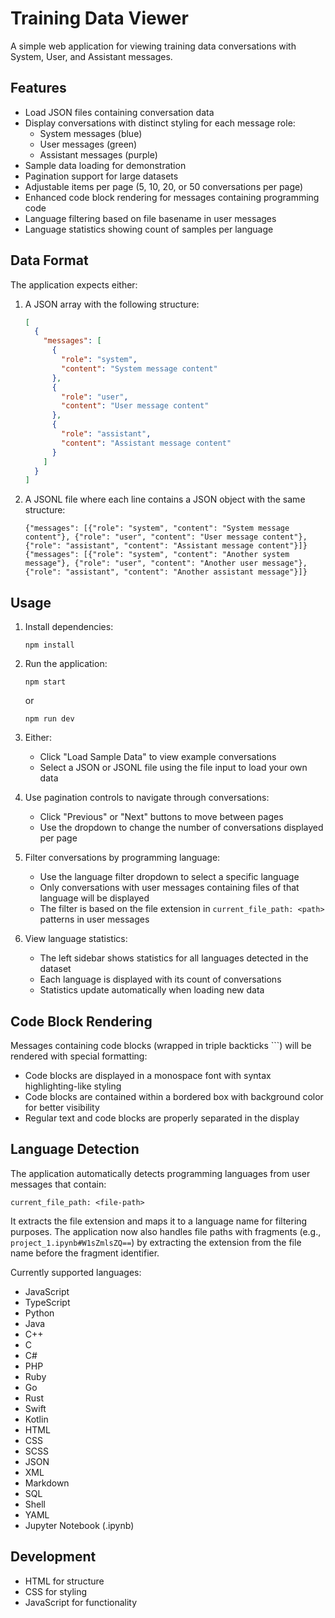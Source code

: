 # Training Data Viewer

A simple web application for viewing training data conversations with System, User, and Assistant messages.

## Features

- Load JSON files containing conversation data
- Display conversations with distinct styling for each message role:
  - System messages (blue)
  - User messages (green)
  - Assistant messages (purple)
- Sample data loading for demonstration
- Pagination support for large datasets
- Adjustable items per page (5, 10, 20, or 50 conversations per page)
- Enhanced code block rendering for messages containing programming code
- Language filtering based on file basename in user messages
- Language statistics showing count of samples per language

## Data Format

The application expects either:

1. A JSON array with the following structure:
   ```json
   [
     {
       "messages": [
         {
           "role": "system",
           "content": "System message content"
         },
         {
           "role": "user",
           "content": "User message content"
         },
         {
           "role": "assistant",
           "content": "Assistant message content"
         }
       ]
     }
   ]
   ```

2. A JSONL file where each line contains a JSON object with the same structure:
   ```
   {"messages": [{"role": "system", "content": "System message content"}, {"role": "user", "content": "User message content"}, {"role": "assistant", "content": "Assistant message content"}]}
   {"messages": [{"role": "system", "content": "Another system message"}, {"role": "user", "content": "Another user message"}, {"role": "assistant", "content": "Another assistant message"}]}
   ```

## Usage

1. Install dependencies:

   ```
   npm install
   ```

2. Run the application:

   ```
   npm start
   ```
   or
   ```
   npm run dev
   ```

3. Either:
   - Click "Load Sample Data" to view example conversations
   - Select a JSON or JSONL file using the file input to load your own data

4. Use pagination controls to navigate through conversations:
   - Click "Previous" or "Next" buttons to move between pages
   - Use the dropdown to change the number of conversations displayed per page

5. Filter conversations by programming language:
   - Use the language filter dropdown to select a specific language
   - Only conversations with user messages containing files of that language will be displayed
   - The filter is based on the file extension in `current_file_path: <path>` patterns in user messages

6. View language statistics:
   - The left sidebar shows statistics for all languages detected in the dataset
   - Each language is displayed with its count of conversations
   - Statistics update automatically when loading new data

## Code Block Rendering

Messages containing code blocks (wrapped in triple backticks ```) will be rendered with special formatting:
- Code blocks are displayed in a monospace font with syntax highlighting-like styling
- Code blocks are contained within a bordered box with background color for better visibility
- Regular text and code blocks are properly separated in the display

## Language Detection

The application automatically detects programming languages from user messages that contain:
```
current_file_path: <file-path>
```

It extracts the file extension and maps it to a language name for filtering purposes. The application now also handles file paths with fragments (e.g., `project_1.ipynb#W1sZmlsZQ==`) by extracting the extension from the file name before the fragment identifier.

Currently supported languages:
- JavaScript
- TypeScript
- Python
- Java
- C++
- C
- C#
- PHP
- Ruby
- Go
- Rust
- Swift
- Kotlin
- HTML
- CSS
- SCSS
- JSON
- XML
- Markdown
- SQL
- Shell
- YAML
- Jupyter Notebook (.ipynb)

## Development

- HTML for structure
- CSS for styling
- JavaScript for functionality
